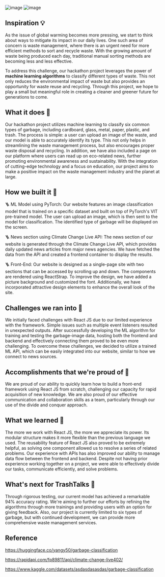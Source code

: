 ![image](https://user-images.githubusercontent.com/90734286/220161121-622c7882-f6d1-4dc9-8ffa-e8abb7be2dce.png)
![image](https://user-images.githubusercontent.com/90734286/220161166-a70b6ed4-6668-4057-9302-3d4b733c8c55.png)


## Inspiration 💡

As the issue of global warming becomes more pressing, we start to think about ways to mitigate its impact in our daily lives. One such area of concern is waste management, where there is an urgent need for more efficient methods to sort and recycle waste. With the growing amount of waste being produced each day, traditional manual sorting methods are becoming less and less effective.

To address this challenge, our hackathon project leverages the power of **machine learning algorithms** to classify different types of waste. This not only reduces the environmental impact of waste but also provides an opportunity for waste reuse and recycling. Through this project, we hope to play a small but meaningful role in creating a cleaner and greener future for generations to come.

## What it does 📖

Our hackathon project utilizes machine learning to classify six common types of garbage, including cardboard, glass, metal, paper, plastic, and trash. The process is simple: a user can upload an image of the waste, and our model is able to accurately identify its type. This not only helps in streamlining the waste management process, but also encourages proper waste disposal and recycling. In addition, we have also included a page on our platform where users can read up on eco-related news, further promoting environmental awareness and sustainability. With the integration of cutting-edge technology and a focus on education, our project aims to make a positive impact on the waste management industry and the planet at large.

## How we built it 🔧

🪜 ML Model using PyTorch: Our website features an image classification model that is trained on a specific dataset and built on top of PyTorch's VIT pre-trained model. The user can upload an image, which is then sent to the model for classification. The identified type of garbage will be displayed on the screen.

🪜 News section using Climate Change Live API: The news section of our website is generated through the Climate Change Live API, which provides daily updated news articles from major news agencies. We have fetched the data from the API and created a frontend container to display the results.

🪜 Front-End: Our website is designed as a single-page site with two sections that can be accessed by scrolling up and down. The components are rendered using ReactStrap. To improve the design, we have added a picture background and customized the font. Additionally, we have incorporated attractive design elements to enhance the overall look of the site.

## Challenges we ran into 📎

We initially faced challenges with React JS due to our limited experience with the framework. Simple issues such as multiple event listeners resulted in unexpected outputs. After successfully developing the ML algorithm for training and testing the garbage-image data, hosting both the frontend and backend and effectively connecting them proved to be even more challenging. To overcome these challenges, we decided to utilize a trained ML API, which can be easily integrated into our website, similar to how we connect to news sources.

## Accomplishments that we're proud of 🌟

We are proud of our ability to quickly learn how to build a front-end framework using React JS from scratch, challenging our capacity for rapid acquisition of new knowledge. We are also proud of our effective communication and collaboration skills as a team, particularly through our use of the divide and conquer approach.

## What we learned 📰

The more we work with React JS, the more we appreciate its power. Its modular structure makes it more flexible than the previous language we used. The reusability feature of React JS also proved to be extremely helpful, as solving one component allowed us to resolve a series of related problems. Our experience with APIs has also improved our ability to manage data flow between the frontend and backend. Despite not having prior experience working together on a project, we were able to effectively divide our tasks, communicate efficiently, and solve problems.

## What's next for TrashTalks  🚀

Through rigorous testing, our current model has achieved a remarkable 94% accuracy rating. We're aiming to further our efforts by refining the algorithms through more trainings and providing users with an option for giving feedback. Also, our project is currently limited to six types of garbage, but with continued development, we can provide more comprehensive waste management services.

## Reference

https://huggingface.co/yangy50/garbage-classification

https://rapidapi.com/fp89811/api/climate-change-live402/

https://www.kaggle.com/datasets/asdasdasasdas/garbage-classification
